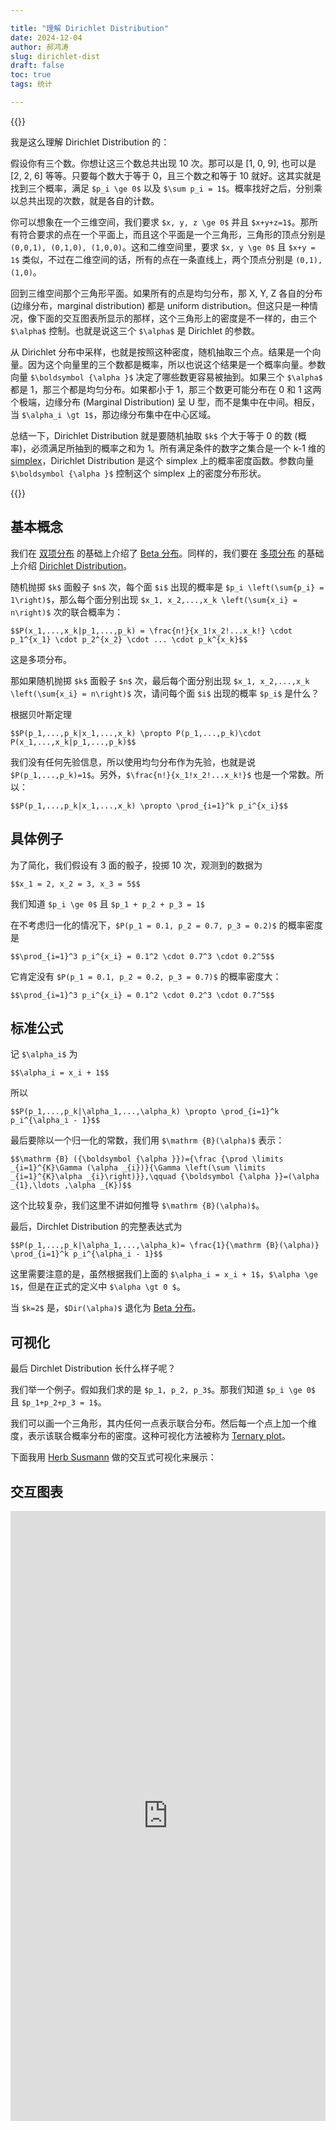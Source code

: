 ```yaml
---

title: "理解 Dirichlet Distribution"
date: 2024-12-04
author: 郝鸿涛
slug: dirichlet-dist
draft: false
toc: true
tags: 统计

---
```


{{<block class="tip">}}

我是这么理解 Dirichlet Distribution 的：

假设你有三个数。你想让这三个数总共出现 10 次。那可以是 [1, 0, 9], 也可以是 [2, 2, 6] 等等。只要每个数大于等于 0，且三个数之和等于 10 就好。这其实就是找到三个概率，满足 ``$p_i \ge 0$`` 以及 ``$\sum p_i = 1$``。概率找好之后，分别乘以总共出现的次数，就是各自的计数。

你可以想象在一个三维空间，我们要求 ``$x, y, z \ge 0$`` 并且 ``$x+y+z=1$``。那所有符合要求的点在一个平面上，而且这个平面是一个三角形，三角形的顶点分别是 `(0,0,1), (0,1,0), (1,0,0)`。这和二维空间里，要求 ``$x, y \ge 0$`` 且 ``$x+y = 1$`` 类似，不过在二维空间的话，所有的点在一条直线上，两个顶点分别是 `(0,1), (1,0)`。

回到三维空间那个三角形平面。如果所有的点是均匀分布，那 X, Y, Z 各自的分布 (边缘分布，marginal distribution) 都是 uniform distribution。但这只是一种情况，像下面的交互图表所显示的那样，这个三角形上的密度是不一样的，由三个 ``$\alpha$`` 控制。也就是说这三个 ``$\alpha$`` 是 Dirichlet 的参数。

从 Dirichlet 分布中采样，也就是按照这种密度，随机抽取三个点。结果是一个向量。因为这个向量里的三个数都是概率，所以也说这个结果是一个概率向量。参数向量 ``$\boldsymbol {\alpha }$`` 决定了哪些数更容易被抽到。如果三个 ``$\alpha$`` 都是 1，那三个都是均匀分布。如果都小于 1，那三个数更可能分布在 0 和 1 这两个极端，边缘分布 (Marginal Distribution) 呈 U 型，而不是集中在中间。相反，当 ``$\alpha_i \gt 1$``，那边缘分布集中在中心区域。

总结一下，Dirichlet Distribution 就是要随机抽取 ``$k$`` 个大于等于 0 的数 (概率)，必须满足所抽到的概率之和为 1。所有满足条件的数字之集合是一个 k-1 维的 [simplex](https://en.wikipedia.org/wiki/Simplex)，Dirichlet Distribution 是这个 simplex 上的概率密度函数。参数向量 ``$\boldsymbol {\alpha }$`` 控制这个 simplex 上的密度分布形状。

{{<end>}}

## 基本概念

我们在 [双项分布](/cn/2024/03/23/discrete-distributions/) 的基础上介绍了 [Beta 分布](/cn/2024/11/27/beta/)。同样的，我们要在 [多项分布](/cn/2024/11/27/multinomial/) 的基础上介绍 [Dirichlet Distribution](https://en.wikipedia.org/wiki/Dirichlet_distribution)。

随机抛掷 `$k$` 面骰子 `$n$` 次，每个面 `$i$` 出现的概率是 `$p_i \left(\sum{p_i} = 1\right)$`，那么每个面分别出现 `$x_1, x_2,...,x_k \left(\sum{x_i} = n\right)$` 次的联合概率为：

`$$P(x_1,...,x_k|p_1,...,p_k) = \frac{n!}{x_1!x_2!...x_k!} \cdot p_1^{x_1} \cdot p_2^{x_2} \cdot ... \cdot p_k^{x_k}$$`

这是多项分布。

那如果随机抛掷 `$k$` 面骰子 `$n$` 次，最后每个面分别出现 `$x_1, x_2,...,x_k \left(\sum{x_i} = n\right)$` 次，请问每个面 `$i$` 出现的概率 `$p_i$` 是什么？

根据贝叶斯定理

`$$P(p_1,...,p_k|x_1,...,x_k) \propto P(p_1,...,p_k)\cdot P(x_1,...,x_k|p_1,...,p_k)$$`

我们没有任何先验信息，所以使用均匀分布作为先验，也就是说 `$P(p_1,...,p_k)=1$`。另外，`$\frac{n!}{x_1!x_2!...x_k!}$` 也是一个常数。所以：

`$$P(p_1,...,p_k|x_1,...,x_k) \propto \prod_{i=1}^k p_i^{x_i}$$`

## 具体例子

为了简化，我们假设有 3 面的骰子，投掷 10 次，观测到的数据为

`$$x_1 = 2, x_2 = 3, x_3 = 5$$`

我们知道 `$p_i \ge 0$` 且 `$p_1 + p_2 + p_3 = 1$`

在不考虑归一化的情况下，`$P(p_1 = 0.1, p_2 = 0.7, p_3 = 0.2)$` 的概率密度是

`$$\prod_{i=1}^3 p_i^{x_i} = 0.1^2 \cdot 0.7^3 \cdot 0.2^5$$`

它肯定没有 `$P(p_1 = 0.1, p_2 = 0.2, p_3 = 0.7)$` 的概率密度大：

`$$\prod_{i=1}^3 p_i^{x_i} = 0.1^2 \cdot 0.2^3 \cdot 0.7^5$$`

## 标准公式 

记 `$\alpha_i$` 为

`$$\alpha_i = x_i + 1$$`

所以

`$$P(p_1,...,p_k|\alpha_1,...,\alpha_k) \propto \prod_{i=1}^k p_i^{\alpha_i - 1}$$`

最后要除以一个归一化的常数，我们用 `$\mathrm {B}(\alpha)$` 表示：

`$$\mathrm {B} ({\boldsymbol {\alpha }})={\frac {\prod \limits _{i=1}^{K}\Gamma (\alpha _{i})}{\Gamma \left(\sum \limits _{i=1}^{K}\alpha _{i}\right)}},\qquad {\boldsymbol {\alpha }}=(\alpha _{1},\ldots ,\alpha _{K})$$`

这个比较复杂，我们这里不讲如何推导 `$\mathrm {B}(\alpha)$`。

最后，Dirchlet Distribution 的完整表达式为

`$$P(p_1,...,p_k|\alpha_1,...,\alpha_k)= \frac{1}{\mathrm {B}(\alpha)} \prod_{i=1}^k p_i^{\alpha_i - 1}$$`

这里需要注意的是，虽然根据我们上面的 `$\alpha_i = x_i + 1$`，`$\alpha \ge 1$`，但是在正式的定义中 `$\alpha \gt 0 $`。

当 `$k=2$` 是，`$Dir(\alpha)$` 退化为 [Beta 分布](/cn/2024/11/27/beta/)。

## 可视化

最后 Dirchlet Distribution 长什么样子呢？

我们举一个例子。假如我们求的是 `$p_1, p_2, p_3$`。那我们知道 `$p_i \ge 0$` 且 `$p_1+p_2+p_3 = 1$`。

我们可以画一个三角形，其内任何一点表示联合分布。然后每一个点上加一个维度，表示该联合概率分布的密度。这种可视化方法被称为 [Ternary plot](https://en.wikipedia.org/wiki/Ternary_plot)。

下面我用 [Herb Susmann](https://observablehq.com/@herbps10/dirichlet-distribution) 做的交互式可视化来展示：

## 交互图表

<iframe width="100%" height="976" frameborder="0"
  src="https://observablehq.com/embed/@hongtaoh/dirichlet-distribution?cells=viewof+alpha1%2Cviewof+alpha2%2Cviewof+alpha3%2CalphaList%2CternaryDensityPlot%2CdensityLegend%2CmarginalDensityPlot"></iframe>

<!-- 最后的结果如下：

![dirichlet distribution](/cn/blog/2024-11-27-dirichlet-dist_files/wikipedia-dirichlet-dist2.png)

此图来自维基百科上的 [Dirichlet distribution 词条](https://en.wikipedia.org/wiki/Dirichlet_distribution)。 -->
